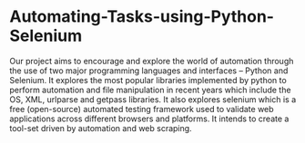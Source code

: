 # Automating-Tasks-using-Python-Selenium
Our project aims to encourage and explore the world of automation through the use of two major programming languages and interfaces – Python and Selenium. It explores the most popular libraries implemented by python to perform automation and file manipulation in recent years which include the OS, XML, urlparse and getpass libraries. It also explores selenium which is a free (open-source) automated testing framework used to validate web applications across different browsers and platforms. It intends to create a tool-set driven by automation and web scraping.
